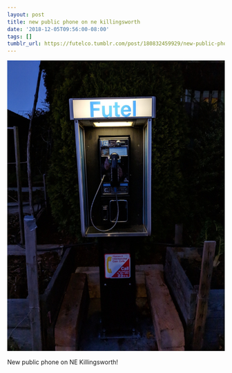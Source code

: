 ```yaml
---
layout: post
title: new public phone on ne killingsworth
date: '2018-12-05T09:56:00-08:00'
tags: []
tumblr_url: https://futelco.tumblr.com/post/180832459929/new-public-phone-on-ne-killingsworth
---
```

 ![](/images/blog/tumblr_pj9z5cHcBW1th5ccio1_1280.jpg)  

New public phone on NE Killingsworth!

